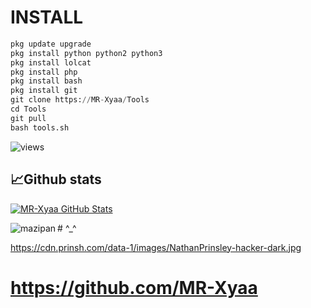 # INSTALL
```python
pkg update upgrade
pkg install python python2 python3
pkg install lolcat
pkg install php
pkg install bash
pkg install git
git clone https://MR-Xyaa/Tools
cd Tools
git pull
bash tools.sh
```
<img src="https://komarev.com/ghpvc/?username=Xenzi-XN1&label=Views&color=green&style=plastic" alt="views">
<h2>📈Github stats</h2>
<a href="https://github.com/MR-Xyaa">
  <img align="center" src="https://github-readme-stats.vercel.app/api?username=MR-Xyaa&count_private=true&show_icons=true&hide_border=false&custom_title=MR-Xyaa%20Github%20Stats&include_all_commits=true&hide=issues&theme=tokyonight" alt="MR-Xyaa GitHub Stats" />
</a>
<br>
<p><img align="left" src="https://github-readme-stats.vercel.app/api/top-langs?username=MR-Xyaa&show_icons=true&locale=en&layout=compact&theme=nightowl" alt="mazipan" /></p>
# ^_^

https://cdn.prinsh.com/data-1/images/NathanPrinsley-hacker-dark.jpg
# https://github.com/MR-Xyaa
